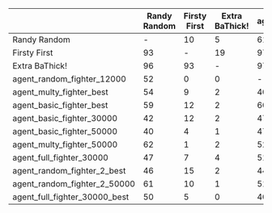 | | Randy Random | Firsty First | Extra BaThick! | agent_random_fighter_12000 | agent_multy_fighter_best | agent_basic_fighter_best | agent_basic_fighter_30000 | agent_basic_fighter_50000 | agent_multy_fighter_50000 | agent_full_fighter_30000 | agent_random_fighter_2_best | agent_random_fighter_2_50000 | agent_full_fighter_30000_best |
| --- | --- | --- | --- | --- | --- | --- | --- | --- | --- | --- | --- | --- | --- |
| Randy Random | - | 10 | 5 | 61 | 39 | 45 | 56 | 45 | 46 | 52 | 50 | 43 | 50 |
| Firsty First | 93 | - | 19 | 97 | 94 | 84 | 91 | 99 | 95 | 96 | 88 | 96 | 98 |
| Extra BaThick! | 96 | 93 | - | 97 | 98 | 99 | 99 | 99 | 98 | 99 | 99 | 97 | 99 |
| agent_random_fighter_12000 | 52 | 0 | 0 | - | 51 | 48 | 49 | 49 | 55 | 60 | 58 | 49 | 60 |
| agent_multy_fighter_best | 54 | 9 | 2 | 40 | - | 43 | 50 | 52 | 59 | 49 | 45 | 60 | 48 |
| agent_basic_fighter_best | 59 | 12 | 2 | 60 | 57 | - | 56 | 62 | 56 | 47 | 55 | 52 | 73 |
| agent_basic_fighter_30000 | 42 | 12 | 2 | 47 | 45 | 38 | - | 60 | 45 | 54 | 50 | 48 | 44 |
| agent_basic_fighter_50000 | 40 | 4 | 1 | 47 | 47 | 52 | 46 | - | 57 | 51 | 52 | 47 | 48 |
| agent_multy_fighter_50000 | 62 | 1 | 2 | 52 | 45 | 43 | 55 | 52 | - | 60 | 44 | 37 | 55 |
| agent_full_fighter_30000 | 47 | 7 | 4 | 51 | 46 | 48 | 46 | 53 | 52 | - | 52 | 46 | 63 |
| agent_random_fighter_2_best | 46 | 15 | 2 | 44 | 48 | 47 | 51 | 55 | 45 | 52 | - | 52 | 65 |
| agent_random_fighter_2_50000 | 61 | 10 | 1 | 51 | 47 | 51 | 49 | 42 | 46 | 49 | 49 | - | 66 |
| agent_full_fighter_30000_best | 50 | 5 | 0 | 40 | 49 | 41 | 46 | 32 | 48 | 52 | 49 | 36 | - |
